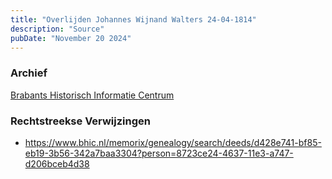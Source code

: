```yaml
---
title: "Overlijden Johannes Wijnand Walters 24-04-1814"
description: "Source"
pubDate: "November 20 2024"
---
```


### Archief
[Brabants Historisch Informatie Centrum](https://www.bhic.nl)

### Rechtstreekse Verwijzingen
- https://www.bhic.nl/memorix/genealogy/search/deeds/d428e741-bf85-eb19-3b56-342a7baa3304?person=8723ce24-4637-11e3-a747-d206bceb4d38